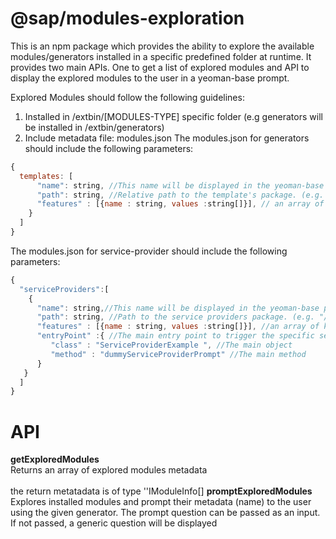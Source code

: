 
# @sap/modules-exploration

This is an npm package which provides the ability to explore the available modules/generators installed in a specific predefined folder at runtime.
It provides two main APIs. One to get a list of explored modules and API to display the explored modules to the user in a yeoman-base prompt. <br>

Explored Modules should follow the following guidelines: <br>

1. Installed in /extbin/[MODULES-TYPE] specific folder (e.g generators will be installed in /extbin/generators)
2. Include metadata file: modules.json
   The modules.json for generators should include the following parameters:

```javascript
{
  templates: [
      "name": string, //This name will be displayed in the yeoman-base prompt as part of templates option list. (e.g "SAPUI5 Application")
      "path": string, //Relative path to the template's package. (e.g. "/generators/")
      "features" : [{name : string, values :string[]}], // an array of key-value objects. declares the generator supported features in which this generator can be filtered (e.g [{name:"protocol" : value : ["odataV4"]}])
    }
  ]
}
```

The modules.json for service-provider should include the following parameters:

```javascript
{
  "serviceProviders":[
    {
      "name": string,//This name will be displayed in the yeoman-base prompt as part of service providers option list. (e.g "Steam Punk")
      "path": string, //Path to the service providers package. (e.g. "/extbin/serviceProviders/OdataProviders/SteamPunk-service-provider",
      "features" : [{name : string, values :string[]}], //an array of key-value objects. declares the service-provider supported features in which this module can be filtered (e.g [{name:"protocol" : value : ["odataV4"]}])
      "entryPoint" :{ //The main entry point to trigger the specific service provider logic
         "class" : "ServiceProviderExample ", //The main object
         "method" : "dummyServiceProviderPrompt" //The main method
      }
   }
  ]
}
```


# API

**getExploredModules** <br>
Returns an array of explored modules metadata <br> <br>
the return metatadata is of type ''IModuleInfo[]
**promptExploredModules** <br>
Explores installed modules and prompt their metadata (name) to the user using the given generator. The prompt question can be passed as an input.
If not passed, a generic question will be displayed <br>
